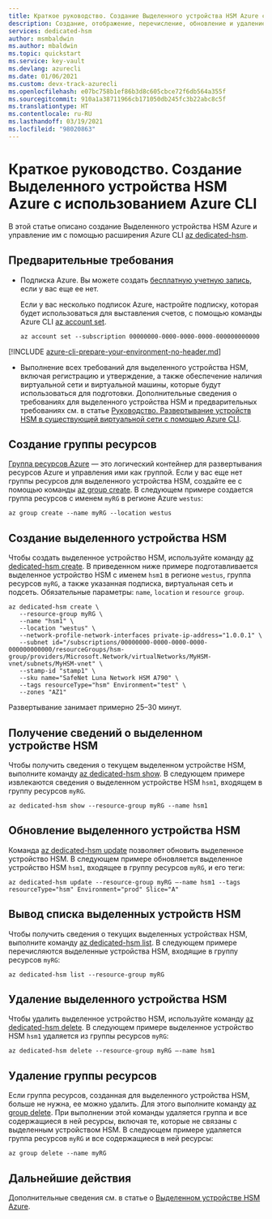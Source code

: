 ```yaml
---
title: Краткое руководство. Создание Выделенного устройства HSM Azure с помощью Azure CLI
description: Создание, отображение, перечисление, обновление и удаление Выделенных устройств HSM Azure с помощью Azure CLI.
services: dedicated-hsm
author: msmbaldwin
ms.author: mbaldwin
ms.topic: quickstart
ms.service: key-vault
ms.devlang: azurecli
ms.date: 01/06/2021
ms.custom: devx-track-azurecli
ms.openlocfilehash: e07bc758b1ef86b3d8c605cbce72f6db564a355f
ms.sourcegitcommit: 910a1a38711966cb171050db245fc3b22abc8c5f
ms.translationtype: HT
ms.contentlocale: ru-RU
ms.lasthandoff: 03/19/2021
ms.locfileid: "98020863"
---
```

# <a name="quickstart-create-an-azure-dedicated-hsm-by-using-the-azure-cli"></a>Краткое руководство. Создание Выделенного устройства HSM Azure с использованием Azure CLI

В этой статье описано создание Выделенного устройства HSM Azure и управление им с помощью расширения Azure CLI [az dedicated-hsm](/cli/azure/ext/hardware-security-modules/dedicated-hsm).

## <a name="prerequisites"></a>Предварительные требования

- Подписка Azure. Вы можете создать [бесплатную учетную запись](https://azure.microsoft.com/free/), если у вас еще ее нет.
  
  Если у вас несколько подписок Azure, настройте подписку, которая будет использоваться для выставления счетов, с помощью команды Azure CLI [az account set](/cli/azure/account#az_account_set).
  
  ```azurecli-interactive
  az account set --subscription 00000000-0000-0000-0000-000000000000
  ```
[!INCLUDE [azure-cli-prepare-your-environment-no-header.md](../../includes/azure-cli-prepare-your-environment-no-header.md)]  
  
- Выполнение всех требований для выделенного устройства HSM, включая регистрацию и утверждение, а также обеспечение наличия виртуальной сети и виртуальной машины, которые будут использоваться для подготовки. Дополнительные сведения о требованиях для выделенного устройства HSM и предварительных требованиях см. в статье [Руководство. Развертывание устройств HSM в существующей виртуальной сети с помощью Azure CLI](tutorial-deploy-hsm-cli.md).
  

## <a name="create-a-resource-group"></a>Создание группы ресурсов

[Группа ресурсов Azure](../azure-resource-manager/management/overview.md) — это логический контейнер для развертывания ресурсов Azure и управления ими как группой. Если у вас еще нет группы ресурсов для выделенного устройства HSM, создайте ее с помощью команды [az group create](/cli/azure/group#az_group_create). В следующем примере создается группа ресурсов с именем `myRG` в регионе Azure `westus`:

```azurecli-interactive
az group create --name myRG --location westus
```

## <a name="create-a-dedicated-hsm"></a>Создание выделенного устройства HSM

Чтобы создать выделенное устройство HSM, используйте команду [az dedicated-hsm create](/cli/azure/ext/hardware-security-modules/dedicated-hsm#ext_hardware_security_modules_az_dedicated_hsm_create). В приведенном ниже примере подготавливается выделенное устройство HSM с именем `hsm1` в регионе `westus`, группа ресурсов `myRG`, а также указанная подписка, виртуальная сеть и подсеть. Обязательные параметры: `name`, `location` и `resource group`.

```azurecli-interactive
az dedicated-hsm create \
   --resource-group myRG \
   --name "hsm1" \
   --location "westus" \
   --network-profile-network-interfaces private-ip-address="1.0.0.1" \
   --subnet id="/subscriptions/00000000-0000-0000-0000-000000000000/resourceGroups/hsm-group/providers/Microsoft.Network/virtualNetworks/MyHSM-vnet/subnets/MyHSM-vnet" \
   --stamp-id "stamp1" \
   --sku name="SafeNet Luna Network HSM A790" \
   --tags resourceType="hsm" Environment="test" \
   --zones "AZ1"
```

Развертывание занимает примерно 25–30 минут.

## <a name="get-a-dedicated-hsm"></a>Получение сведений о выделенном устройстве HSM

Чтобы получить сведения о текущем выделенном устройстве HSM, выполните команду [az dedicated-hsm show](/cli/azure/ext/hardware-security-modules/dedicated-hsm#ext_hardware_security_modules_az_dedicated_hsm_show). В следующем примере извлекаются сведения о выделенном устройстве HSM `hsm1`, входящем в группу ресурсов `myRG`.

```azurecli-interactive
az dedicated-hsm show --resource-group myRG --name hsm1
```

## <a name="update-a-dedicated-hsm"></a>Обновление выделенного устройства HSM

Команда [az dedicated-hsm update](/cli/azure/ext/hardware-security-modules/dedicated-hsm#ext_hardware_security_modules_az_dedicated_hsm_update) позволяет обновить выделенное устройство HSM. В следующем примере обновляется выделенное устройство HSM `hsm1`, входящее в группу ресурсов `myRG`, и его теги:

```azurecli-interactive
az dedicated-hsm update --resource-group myRG –-name hsm1 --tags resourceType="hsm" Environment="prod" Slice="A"
```

## <a name="list-dedicated-hsms"></a>Вывод списка выделенных устройств HSM

Чтобы получить сведения о текущих выделенных устройствах HSM, выполните команду [az dedicated-hsm list](/cli/azure/ext/hardware-security-modules/dedicated-hsm#ext_hardware_security_modules_az_dedicated_hsm_list). В следующем примере перечисляются выделенные устройства HSM, входящие в группу ресурсов `myRG`:

```azurecli-interactive
az dedicated-hsm list --resource-group myRG
```

## <a name="remove-a-dedicated-hsm"></a>Удаление выделенного устройства HSM

Чтобы удалить выделенное устройство HSM, используйте команду [az dedicated-hsm delete](/cli/azure/ext/hardware-security-modules/dedicated-hsm#ext_hardware_security_modules_az_dedicated_hsm_delete). В следующем примере выделенное устройство HSM `hsm1` удаляется из группы ресурсов `myRG`:

```azurecli-interactive
az dedicated-hsm delete --resource-group myRG –-name hsm1
```

## <a name="delete-the-resource-group"></a>Удаление группы ресурсов

Если группа ресурсов, созданная для выделенного устройства HSM, больше не нужна, ее можно удалить. Для этого выполните команду [az group delete](/cli/azure/group#az_group_delete). При выполнении этой команды удаляется группа и все содержащиеся в ней ресурсы, включая те, которые не связаны с выделенным устройством HSM. В следующем примере удаляется группа ресурсов `myRG` и все содержащиеся в ней ресурсы:

```azurecli-interactive
az group delete --name myRG
```

## <a name="next-steps"></a>Дальнейшие действия

Дополнительные сведения см. в статье о [Выделенном устройстве HSM Azure](overview.md).
